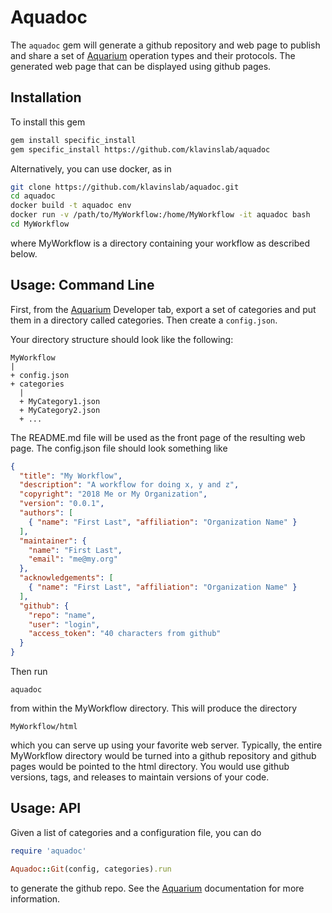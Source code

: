 # Aquadoc

The `aquadoc` gem will generate a github repository and web page to publish and share a set of [Aquarium](http://klavinslab.org/aquarium) operation types and their protocols.
The generated web page that can be displayed using github pages.

## Installation

To install this gem

```bash
gem install specific_install
gem specific_install https://github.com/klavinslab/aquadoc
```

Alternatively, you can use docker, as in

```bash
git clone https://github.com/klavinslab/aquadoc.git
cd aquadoc
docker build -t aquadoc env
docker run -v /path/to/MyWorkflow:/home/MyWorkflow -it aquadoc bash
cd MyWorkflow
```

where MyWorkflow is a directory containing your workflow as described below.

## Usage: Command Line

First, from the [Aquarium](http://klavinslab.org/aquarium) Developer tab,
export a set of categories and put them in a directory called categories.
Then create a `config.json`.

Your directory structure should look like the following:

    MyWorkflow
    |
    + config.json
    + categories
      |
      + MyCategory1.json
      + MyCategory2.json
      + ...

The README.md file will be used as the front page of the resulting web page.
The config.json file should look something like

```json
{
  "title": "My Workflow",
  "description": "A workflow for doing x, y and z",
  "copyright": "2018 Me or My Organization",
  "version": "0.0.1",
  "authors": [
    { "name": "First Last", "affiliation": "Organization Name" }
  ],
  "maintainer": {
    "name": "First Last",
    "email": "me@my.org"
  },
  "acknowledgements": [
    { "name": "First Last", "affiliation": "Organization Name" }
  ],
  "github": {
    "repo": "name",
    "user": "login",
    "access_token": "40 characters from github"
  }
}
```

Then run

    aquadoc

from within the MyWorkflow directory. This will produce the directory

    MyWorkflow/html

which you can serve up using your favorite web server.
Typically, the entire MyWorkflow directory would be turned into a github repository and github pages would be pointed to the html directory.
You would use github versions, tags, and releases to maintain versions of your code.

## Usage: API

Given a list of categories and a configuration file, you can do

```ruby
require 'aquadoc'

Aquadoc::Git(config, categories).run
```

to generate the github repo.
See the [Aquarium](http://klavinslab.org/aquarium) documentation for more information.
